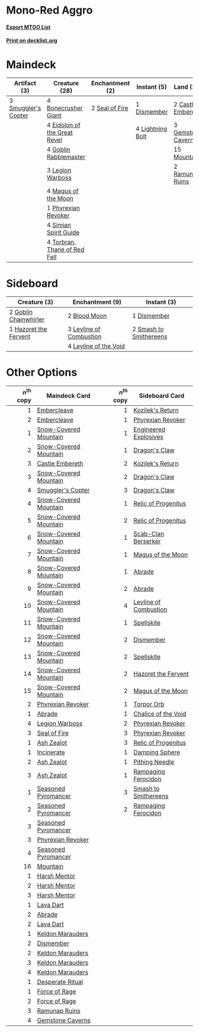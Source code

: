 # Mono-Red Aggro

#### [Export MTGO List](../collection/Mono-Red%20Aggro/Mono-Red%20Aggro.txt)
#### [Print on decklist.org](http://decklist.org/?deckmain=4%09Bonecrusher%20Giant%0A2%09Castle%20Embereth%0A1%09Dismember%0A4%09Eidolon%20of%20the%20Great%20Revel%0A3%09Gemstone%20Caverns%0A4%09Goblin%20Rabblemaster%0A3%09Legion%20Warboss%0A4%09Lightning%20Bolt%0A4%09Magus%20of%20the%20Moon%0A15%09Mountain%0A1%09Phyrexian%20Revoker%0A2%09Ramunap%20Ruins%0A2%09Seal%20of%20Fire%0A4%09Simian%20Spirit%20Guide%0A3%09Smuggler's%20Copter%0A4%09Torbran,%20Thane%20of%20Red%20Fell&deckside=2%09Blood%20Moon%0A1%09Dismember%0A2%09Goblin%20Chainwhirler%0A1%09Hazoret%20the%20Fervent%0A3%09Leyline%20of%20Combustion%0A4%09Leyline%20of%20the%20Void%0A2%09Smash%20to%20Smithereens)
# Maindeck

|                                         Artifact (3)                                         |                                             Creature (28)                                             |                                     Enchantment (2)                                     |                                      Instant (5)                                       |                                          Land (22)                                          |
|----------------------------------------------------------------------------------------------|-------------------------------------------------------------------------------------------------------|-----------------------------------------------------------------------------------------|----------------------------------------------------------------------------------------|---------------------------------------------------------------------------------------------|
|3 [Smuggler's Copter](http://gatherer.wizards.com/Pages/Card/Details.aspx?multiverseid=417808)|4 [Bonecrusher Giant](http://gatherer.wizards.com/Pages/Card/Details.aspx?multiverseid=473077)         |2 [Seal of Fire](http://gatherer.wizards.com/Pages/Card/Details.aspx?multiverseid=185817)|1 [Dismember](http://gatherer.wizards.com/Pages/Card/Details.aspx?multiverseid=382182)  |2 [Castle Embereth](http://gatherer.wizards.com/Pages/Card/Details.aspx?multiverseid=473201) |
|                                                                                              |4 [Eidolon of the Great Revel](http://gatherer.wizards.com/Pages/Card/Details.aspx?multiverseid=442117)|                                                                                         |4 [Lightning Bolt](http://gatherer.wizards.com/Pages/Card/Details.aspx?multiverseid=806)|3 [Gemstone Caverns](http://gatherer.wizards.com/Pages/Card/Details.aspx?multiverseid=122094)|
|                                                                                              |4 [Goblin Rabblemaster](http://gatherer.wizards.com/Pages/Card/Details.aspx?multiverseid=438486)       |                                                                                         |                                                                                        |15 [Mountain](http://gatherer.wizards.com/Pages/Card/Details.aspx?multiverseid=439859)       |
|                                                                                              |3 [Legion Warboss](http://gatherer.wizards.com/Pages/Card/Details.aspx?multiverseid=452859)            |                                                                                         |                                                                                        |2 [Ramunap Ruins](http://gatherer.wizards.com/Pages/Card/Details.aspx?multiverseid=430870)   |
|                                                                                              |4 [Magus of the Moon](http://gatherer.wizards.com/Pages/Card/Details.aspx?multiverseid=136152)         |                                                                                         |                                                                                        |                                                                                             |
|                                                                                              |1 [Phyrexian Revoker](http://gatherer.wizards.com/Pages/Card/Details.aspx?multiverseid=383343)         |                                                                                         |                                                                                        |                                                                                             |
|                                                                                              |4 [Simian Spirit Guide](http://gatherer.wizards.com/Pages/Card/Details.aspx?multiverseid=442137)       |                                                                                         |                                                                                        |                                                                                             |
|                                                                                              |4 [Torbran, Thane of Red Fell](http://gatherer.wizards.com/Pages/Card/Details.aspx?multiverseid=473109)|                                                                                         |                                                                                        |                                                                                             |


# Sideboard

|                                          Creature (3)                                          |                                         Enchantment (9)                                          |                                           Instant (3)                                           |
|------------------------------------------------------------------------------------------------|--------------------------------------------------------------------------------------------------|-------------------------------------------------------------------------------------------------|
|2 [Goblin Chainwhirler](http://gatherer.wizards.com/Pages/Card/Details.aspx?multiverseid=443017)|2 [Blood Moon](http://gatherer.wizards.com/Pages/Card/Details.aspx?multiverseid=45386)            |1 [Dismember](http://gatherer.wizards.com/Pages/Card/Details.aspx?multiverseid=382182)           |
|1 [Hazoret the Fervent](http://gatherer.wizards.com/Pages/Card/Details.aspx?multiverseid=426838)|3 [Leyline of Combustion](http://gatherer.wizards.com/Pages/Card/Details.aspx?multiverseid=466902)|2 [Smash to Smithereens](http://gatherer.wizards.com/Pages/Card/Details.aspx?multiverseid=397795)|
|                                                                                                |4 [Leyline of the Void](http://gatherer.wizards.com/Pages/Card/Details.aspx?multiverseid=107682)  |                                                                                                 |


# Other Options

|*n*<sup>th</sup> copy|                                         Maindeck Card                                          |*n*<sup>th</sup> copy|                                         Sideboard Card                                         |
|--------------------:|------------------------------------------------------------------------------------------------|--------------------:|------------------------------------------------------------------------------------------------|
|                    1|[Embercleave](http://gatherer.wizards.com/Pages/Card/Details.aspx?multiverseid=473082)          |                    1|[Kozilek's Return](http://gatherer.wizards.com/Pages/Card/Details.aspx?multiverseid=407608)     |
|                    2|[Embercleave](http://gatherer.wizards.com/Pages/Card/Details.aspx?multiverseid=473082)          |                    1|[Phyrexian Revoker](http://gatherer.wizards.com/Pages/Card/Details.aspx?multiverseid=383343)    |
|                    1|[Snow-Covered Mountain](http://gatherer.wizards.com/Pages/Card/Details.aspx?multiverseid=121233)|                    1|[Engineered Explosives](http://gatherer.wizards.com/Pages/Card/Details.aspx?multiverseid=50139) |
|                    2|[Snow-Covered Mountain](http://gatherer.wizards.com/Pages/Card/Details.aspx?multiverseid=121233)|                    1|[Dragon's Claw](http://gatherer.wizards.com/Pages/Card/Details.aspx?multiverseid=129527)        |
|                    3|[Castle Embereth](http://gatherer.wizards.com/Pages/Card/Details.aspx?multiverseid=473201)      |                    2|[Kozilek's Return](http://gatherer.wizards.com/Pages/Card/Details.aspx?multiverseid=407608)     |
|                    3|[Snow-Covered Mountain](http://gatherer.wizards.com/Pages/Card/Details.aspx?multiverseid=121233)|                    2|[Dragon's Claw](http://gatherer.wizards.com/Pages/Card/Details.aspx?multiverseid=129527)        |
|                    4|[Smuggler's Copter](http://gatherer.wizards.com/Pages/Card/Details.aspx?multiverseid=417808)    |                    3|[Dragon's Claw](http://gatherer.wizards.com/Pages/Card/Details.aspx?multiverseid=129527)        |
|                    4|[Snow-Covered Mountain](http://gatherer.wizards.com/Pages/Card/Details.aspx?multiverseid=121233)|                    1|[Relic of Progenitus](http://gatherer.wizards.com/Pages/Card/Details.aspx?multiverseid=174824)  |
|                    5|[Snow-Covered Mountain](http://gatherer.wizards.com/Pages/Card/Details.aspx?multiverseid=121233)|                    2|[Relic of Progenitus](http://gatherer.wizards.com/Pages/Card/Details.aspx?multiverseid=174824)  |
|                    6|[Snow-Covered Mountain](http://gatherer.wizards.com/Pages/Card/Details.aspx?multiverseid=121233)|                    1|[Scab-Clan Berserker](http://gatherer.wizards.com/Pages/Card/Details.aspx?multiverseid=398461)  |
|                    7|[Snow-Covered Mountain](http://gatherer.wizards.com/Pages/Card/Details.aspx?multiverseid=121233)|                    1|[Magus of the Moon](http://gatherer.wizards.com/Pages/Card/Details.aspx?multiverseid=136152)    |
|                    8|[Snow-Covered Mountain](http://gatherer.wizards.com/Pages/Card/Details.aspx?multiverseid=121233)|                    1|[Abrade](http://gatherer.wizards.com/Pages/Card/Details.aspx?multiverseid=430772)               |
|                    9|[Snow-Covered Mountain](http://gatherer.wizards.com/Pages/Card/Details.aspx?multiverseid=121233)|                    2|[Abrade](http://gatherer.wizards.com/Pages/Card/Details.aspx?multiverseid=430772)               |
|                   10|[Snow-Covered Mountain](http://gatherer.wizards.com/Pages/Card/Details.aspx?multiverseid=121233)|                    4|[Leyline of Combustion](http://gatherer.wizards.com/Pages/Card/Details.aspx?multiverseid=466902)|
|                   11|[Snow-Covered Mountain](http://gatherer.wizards.com/Pages/Card/Details.aspx?multiverseid=121233)|                    1|[Spellskite](http://gatherer.wizards.com/Pages/Card/Details.aspx?multiverseid=397743)           |
|                   12|[Snow-Covered Mountain](http://gatherer.wizards.com/Pages/Card/Details.aspx?multiverseid=121233)|                    2|[Dismember](http://gatherer.wizards.com/Pages/Card/Details.aspx?multiverseid=382182)            |
|                   13|[Snow-Covered Mountain](http://gatherer.wizards.com/Pages/Card/Details.aspx?multiverseid=121233)|                    2|[Spellskite](http://gatherer.wizards.com/Pages/Card/Details.aspx?multiverseid=397743)           |
|                   14|[Snow-Covered Mountain](http://gatherer.wizards.com/Pages/Card/Details.aspx?multiverseid=121233)|                    2|[Hazoret the Fervent](http://gatherer.wizards.com/Pages/Card/Details.aspx?multiverseid=426838)  |
|                   15|[Snow-Covered Mountain](http://gatherer.wizards.com/Pages/Card/Details.aspx?multiverseid=121233)|                    2|[Magus of the Moon](http://gatherer.wizards.com/Pages/Card/Details.aspx?multiverseid=136152)    |
|                    2|[Phyrexian Revoker](http://gatherer.wizards.com/Pages/Card/Details.aspx?multiverseid=383343)    |                    1|[Torpor Orb](http://gatherer.wizards.com/Pages/Card/Details.aspx?multiverseid=233069)           |
|                    1|[Abrade](http://gatherer.wizards.com/Pages/Card/Details.aspx?multiverseid=430772)               |                    1|[Chalice of the Void](http://gatherer.wizards.com/Pages/Card/Details.aspx?multiverseid=442211)  |
|                    4|[Legion Warboss](http://gatherer.wizards.com/Pages/Card/Details.aspx?multiverseid=452859)       |                    2|[Phyrexian Revoker](http://gatherer.wizards.com/Pages/Card/Details.aspx?multiverseid=383343)    |
|                    3|[Seal of Fire](http://gatherer.wizards.com/Pages/Card/Details.aspx?multiverseid=185817)         |                    3|[Phyrexian Revoker](http://gatherer.wizards.com/Pages/Card/Details.aspx?multiverseid=383343)    |
|                    1|[Ash Zealot](http://gatherer.wizards.com/Pages/Card/Details.aspx?multiverseid=253623)           |                    3|[Relic of Progenitus](http://gatherer.wizards.com/Pages/Card/Details.aspx?multiverseid=174824)  |
|                    1|[Incinerate](http://gatherer.wizards.com/Pages/Card/Details.aspx?multiverseid=134751)           |                    1|[Damping Sphere](http://gatherer.wizards.com/Pages/Card/Details.aspx?multiverseid=443101)       |
|                    2|[Ash Zealot](http://gatherer.wizards.com/Pages/Card/Details.aspx?multiverseid=253623)           |                    1|[Pithing Needle](http://gatherer.wizards.com/Pages/Card/Details.aspx?multiverseid=129526)       |
|                    3|[Ash Zealot](http://gatherer.wizards.com/Pages/Card/Details.aspx?multiverseid=253623)           |                    1|[Rampaging Ferocidon](http://gatherer.wizards.com/Pages/Card/Details.aspx?multiverseid=435308)  |
|                    1|[Seasoned Pyromancer](http://gatherer.wizards.com/Pages/Card/Details.aspx?multiverseid=464094)  |                    3|[Smash to Smithereens](http://gatherer.wizards.com/Pages/Card/Details.aspx?multiverseid=397795) |
|                    2|[Seasoned Pyromancer](http://gatherer.wizards.com/Pages/Card/Details.aspx?multiverseid=464094)  |                    2|[Rampaging Ferocidon](http://gatherer.wizards.com/Pages/Card/Details.aspx?multiverseid=435308)  |
|                    3|[Seasoned Pyromancer](http://gatherer.wizards.com/Pages/Card/Details.aspx?multiverseid=464094)  |                     |                                                                                                |
|                    3|[Phyrexian Revoker](http://gatherer.wizards.com/Pages/Card/Details.aspx?multiverseid=383343)    |                     |                                                                                                |
|                    4|[Seasoned Pyromancer](http://gatherer.wizards.com/Pages/Card/Details.aspx?multiverseid=464094)  |                     |                                                                                                |
|                   16|[Mountain](http://gatherer.wizards.com/Pages/Card/Details.aspx?multiverseid=439859)             |                     |                                                                                                |
|                    1|[Harsh Mentor](http://gatherer.wizards.com/Pages/Card/Details.aspx?multiverseid=426837)         |                     |                                                                                                |
|                    2|[Harsh Mentor](http://gatherer.wizards.com/Pages/Card/Details.aspx?multiverseid=426837)         |                     |                                                                                                |
|                    3|[Harsh Mentor](http://gatherer.wizards.com/Pages/Card/Details.aspx?multiverseid=426837)         |                     |                                                                                                |
|                    1|[Lava Dart](http://gatherer.wizards.com/Pages/Card/Details.aspx?multiverseid=29766)             |                     |                                                                                                |
|                    2|[Abrade](http://gatherer.wizards.com/Pages/Card/Details.aspx?multiverseid=430772)               |                     |                                                                                                |
|                    2|[Lava Dart](http://gatherer.wizards.com/Pages/Card/Details.aspx?multiverseid=29766)             |                     |                                                                                                |
|                    1|[Keldon Marauders](http://gatherer.wizards.com/Pages/Card/Details.aspx?multiverseid=413678)     |                     |                                                                                                |
|                    2|[Dismember](http://gatherer.wizards.com/Pages/Card/Details.aspx?multiverseid=382182)            |                     |                                                                                                |
|                    2|[Keldon Marauders](http://gatherer.wizards.com/Pages/Card/Details.aspx?multiverseid=413678)     |                     |                                                                                                |
|                    3|[Keldon Marauders](http://gatherer.wizards.com/Pages/Card/Details.aspx?multiverseid=413678)     |                     |                                                                                                |
|                    4|[Keldon Marauders](http://gatherer.wizards.com/Pages/Card/Details.aspx?multiverseid=413678)     |                     |                                                                                                |
|                    1|[Desperate Ritual](http://gatherer.wizards.com/Pages/Card/Details.aspx?multiverseid=80275)      |                     |                                                                                                |
|                    1|[Force of Rage](http://gatherer.wizards.com/Pages/Card/Details.aspx?multiverseid=464073)        |                     |                                                                                                |
|                    2|[Force of Rage](http://gatherer.wizards.com/Pages/Card/Details.aspx?multiverseid=464073)        |                     |                                                                                                |
|                    3|[Ramunap Ruins](http://gatherer.wizards.com/Pages/Card/Details.aspx?multiverseid=430870)        |                     |                                                                                                |
|                    4|[Gemstone Caverns](http://gatherer.wizards.com/Pages/Card/Details.aspx?multiverseid=122094)     |                     |                                                                                                |


